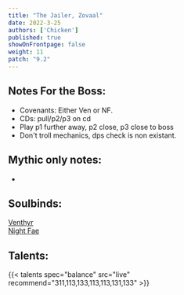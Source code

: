 ```yaml
---
title: "The Jailer, Zovaal"
date: 2022-3-25
authors: ['Chicken']
published: true
showOnFrontpage: false
weight: 11
patch: "9.2"
---
```



## Notes For the Boss:
- Covenants: Either Ven or NF.
- CDs: pull/p2/p3 on cd
- Play p1 further away, p2 close, p3 close to boss
- Don't troll mechanics, dps check is non existant.

## Mythic only notes:
- 

## Soulbinds:
[Venthyr](https://www.wowhead.com/soulbind-calc/venthyr/theotar-the-mad-duke/druid/AwC-5b4CBTXKChUyQQoTBTWHChUy5AolMuIKIhUySQo1MjEK)
<br>[Night Fae](https://www.wowhead.com/soulbind-calc/night-fae/niya/druid/AwCW6r4DBTXKChUyQQolNSAKEwU1xgoVMuQKJTLiCiIVMkkKNTIxCg)

## Talents:

{{< talents spec="balance" src="live" recommend="311,113,133,113,113,131,133" >}}
